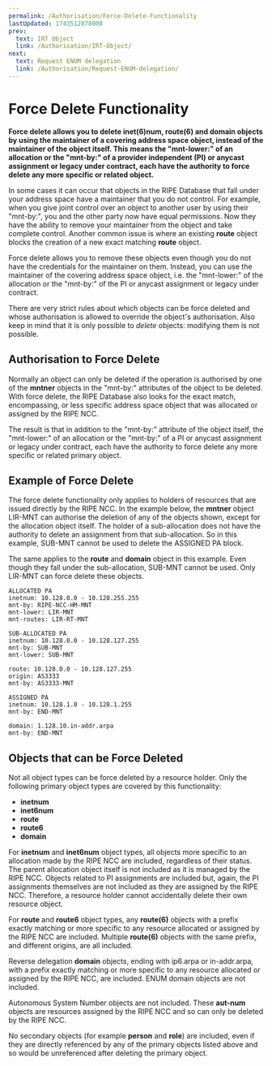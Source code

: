 ```yaml
---
permalink: /Authorisation/Force-Delete-Functionality
lastUpdated: 1743512878000
prev:
  text: IRT Object
  link: /Authorisation/IRT-Object/
next:
  text: Request ENUM delegation
  link: /Authorisation/Request-ENUM-delegation/
---
```



# Force Delete Functionality


**Force delete allows you to delete inet(6)num, route(6) and domain objects by using the maintainer of a covering address space object, instead of the maintainer of the object itself. This means the "mnt-lower:" of an allocation or the "mnt-by:" of a provider independent (PI) or anycast assignment or legacy under contract, each have the authority to force delete any more specific or related object.**

In some cases it can occur that objects in the RIPE Database that fall under your address space have a maintainer that you do not control. For example, when you give joint control over an object to another user by using their "mnt-by:", you and the other party now have equal permissions. Now they have the ability to remove your maintainer from the object and take complete control. Another common issue is where an existing **route** object blocks the creation of a new exact matching **route** object.

Force delete allows you to remove these objects even though you do not have the credentials for the maintainer on them. Instead, you can use the maintainer of the covering address space object, i.e. the "mnt-lower:" of the allocation or the "mnt-by:" of the PI or anycast assignment or legacy under contract.

There are very strict rules about which objects can be force deleted and whose authorisation is allowed to override the object's authorisation. Also keep in mind that it is only possible to _delete_ objects: modifying them is not possible.

## Authorisation to Force Delete

Normally an object can only be deleted if the operation is authorised by one of the **mntner** objects in the "mnt-by:" attributes of the object to be deleted. With force delete, the RIPE Database also looks for the exact match, encompassing, or less specific address space object that was allocated or assigned by the RIPE NCC.

The result is that in addition to the "mnt-by:" attribute of the object itself, the "mnt-lower:" of an allocation or the "mnt-by:" of a PI or anycast assignment or legacy under contract, each have the authority to force delete any more specific or related primary object.

## Example of Force Delete

The force delete functionality only applies to holders of resources that are issued directly by the RIPE NCC. In the example below, the **mntner** object LIR-MNT can authorise the deletion of any of the objects shown, except for the allocation object itself. The holder of a sub-allocation does not have the authority to delete an assignment from that sub-allocation. So in this example, SUB-MNT cannot be used to delete the ASSIGNED PA block.

The same applies to the **route** and **domain** object in this example. Even though they fall under the sub-allocation, SUB-MNT cannot be used. Only LIR-MNT can force delete these objects.

    ALLOCATED PA  
    inetnum: 10.128.0.0 - 10.128.255.255  
    mnt-by: RIPE-NCC-HM-MNT  
    mnt-lower: LIR-MNT  
    mnt-routes: LIR-RT-MNT  
    
    SUB-ALLOCATED PA  
    inetnum: 10.128.0.0 - 10.128.127.255  
    mnt-by: SUB-MNT  
    mnt-lower: SUB-MNT  
    
    route: 10.128.0.0 - 10.128.127.255  
    origin: AS3333  
    mnt-by: AS3333-MNT  
    
    ASSIGNED PA  
    inetnum: 10.128.1.0 - 10.128.1.255  
    mnt-by: END-MNT  
    
    domain: 1.128.10.in-addr.arpa  
    mnt-by: END-MNT

## Objects that can be Force Deleted

Not all object types can be force deleted by a resource holder. Only the following primary object types are covered by this functionality:

* **inetnum**
* **inet6num**
* **route**
* **route6**
* **domain**

For **inetnum** and **inet6num** object types, all objects more specific to an allocation made by the RIPE NCC are included, regardless of their status. The parent allocation object itself is not included as it is managed by the RIPE NCC. Objects related to PI assignments are included but, again, the PI assignments themselves are not included as they are assigned by the RIPE NCC. Therefore, a resource holder cannot accidentally delete their own resource object.

For **route** and **route6** object types, any **route(6)** objects with a prefix exactly matching or more specific to any resource allocated or assigned by the RIPE NCC are included. Multiple **route(6)** objects with the same prefix, and different origins, are all included.

Reverse delegation **domain** objects, ending with ip6.arpa or in-addr.arpa, with a prefix exactly matching or more specific to any resource allocated or assigned by the RIPE NCC, are included. ENUM domain objects are not included.

Autonomous System Number objects are not included. These **aut-num** objects are resources assigned by the RIPE NCC and so can only be deleted by the RIPE NCC.

No secondary objects (for example **person** and **role**) are included, even if they are directly referenced by any of the primary objects listed above and so would be unreferenced after deleting the primary object.
